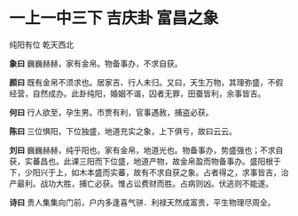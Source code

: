 # 一上一中三下 吉庆卦 富昌之象

纯阳有位 乾天西北

**象曰** 巍巍赫赫，家有金帛。物备事办，不求自获。

**颜曰** 既有金帛不须求也。居家吉、行人未归。又曰，天生万物，其理弥盛，不假经营，自然成办。此卦纯阳，婚姻不谐，囚者无罪，田蚕皆利，余事皆吉。

**何曰** 行人欲至，孕生男。市贾有利，官事遇赦，捕盗必获。

**陈曰** 三位惧阳，下位独盛，地道充实之象，上下俱亏，故曰云云。

**刘曰** 巍巍赫赫，纯乎阳也。家有金帛，地道光也。物备事办，势盛强也；不求自获，实蕃昌也。此课三阳而下位盛，地道产物，故金帛盈而物备事办。盛阳根于下，少阳兴于上，如木本盛而实蕃，故有不求自获之象。占者得之，求事皆吉，治产最利。战功大胜，捕亡必获。惟占讼费财而胜。占病则凶。伏逃则不能遂。

**诗曰** 贵人集集向门前，户内多逢喜气骈．利禄天然成富贵，平生物理尽周全。
